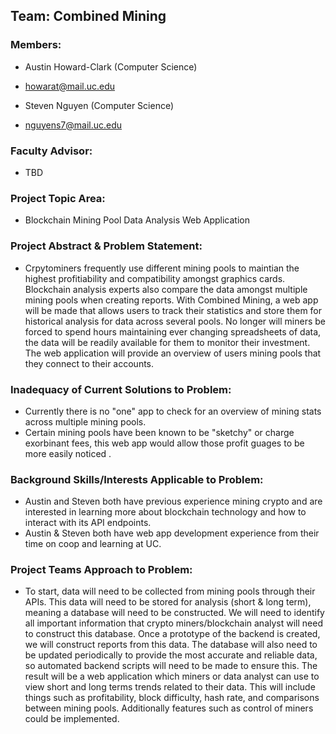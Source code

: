 ## Team: Combined Mining 
### Members:
* Austin Howard-Clark (Computer Science)
* howarat@mail.uc.edu

* Steven Nguyen (Computer Science)
* nguyens7@mail.uc.edu

### Faculty Advisor:
* TBD

### Project Topic Area:
* Blockchain Mining Pool Data Analysis Web Application

### Project Abstract & Problem Statement:
* Crpytominers frequently use different mining pools to maintian the highest profitiability and compatibility amongst graphics cards. Blockchain analysis experts also compare the data amongst multiple mining pools when creating reports. With Combined Mining, a web app will be made that allows users to track their statistics and store them for historical analysis for data across several pools. No longer will miners be forced to spend hours maintaining ever changing spreadsheets of data, the data will be readily available for them to monitor their investment. The web application will provide an overview of users mining pools that they connect to their accounts.

### Inadequacy of Current Solutions to Problem:
* Currently there is no "one" app to check for an overview of mining stats across multiple mining pools.
* Certain mining pools have been known to be "sketchy" or charge exorbinant fees, this web app would allow those profit guages to be more easily noticed .

### Background Skills/Interests Applicable to Problem:
* Austin and Steven both have previous experience mining crypto and are interested in learning more about blockchain technology and how to interact with its API endpoints.
* Austin & Steven both have web app development experience from their time on coop and learning at UC.

### Project Teams Approach to Problem:
* To start, data will need to be collected from mining pools through their APIs. This data will need to be stored for analysis (short & long term), meaning a database will need to be constructed. We will need to identify all important information that crypto miners/blockchain analyst will need to construct this database. Once a prototype of the backend is created, we will construct reports from this data. The database will also need to be updated periodically to provide the most accurate and reliable data, so automated backend scripts will need to be made to ensure this. The result will be a web application which miners or data analyst can use to view short and long terms trends related to their data. This will include things such as profitability, block difficulty, hash rate, and comparisons between mining pools. Additionally features such as control of miners could be implemented. 
